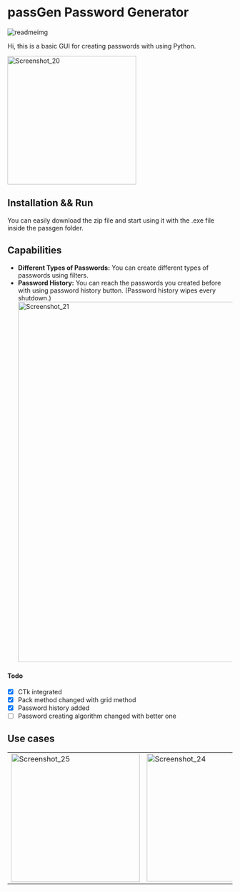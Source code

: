 # passGen Password Generator

![readmeimg](https://github.com/billcocaster/passGen/assets/116905530/f458a820-bcf8-4ae3-8c0e-21b014d69556)

Hi, this is a basic GUI for creating passwords with using Python.

<img width="288" alt="Screenshot_20" src="https://github.com/billcocaster/passGen/assets/116905530/658fc482-6903-4ed7-b6fe-6cda7d015db4">


## Installation && Run
You can easily download the zip file and start using it with the .exe file inside the passgen folder.
## Capabilities


 - **Different Types of Passwords:** You can create different types of passwords using filters.
 - **Password History:** You can reach the passwords you created before with using password history button. (Password history wipes every shutdown.)
   <img width="808" alt="Screenshot_21" src="https://github.com/billcocaster/passGen/assets/116905530/3bc6629e-7374-44c9-968c-7a158e0ca54f">

#### Todo
- [x] CTk integrated
- [x] Pack method changed with grid method
- [x] Password history added
- [ ] Password creating algorithm changed with better one
## Use cases
<table>
  <tr>
    <td><img width="288" alt="Screenshot_25" src="https://github.com/billcocaster/passGen/assets/116905530/20c5d2ea-1e1b-400f-9845-82243b0674ce"></td>
    <td><img width="287" alt="Screenshot_24" src="https://github.com/billcocaster/passGen/assets/116905530/d469e239-b877-4592-94ec-9c31616b0a8c"></td>
  </tr>
</table>
